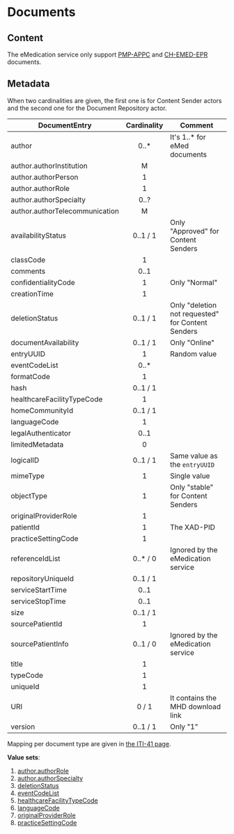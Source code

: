 # Documents

## Content

The eMedication service only support [PMP-APPC](../appc/index.md) and [CH-EMED-EPR](../emed/index.md) documents.

## Metadata

When two cardinalities are given, the first one is for Content Sender actors and the second one for the Document Repository actor.

| DocumentEntry                  | Cardinality | Comment                                           |
| ------------------------------ | :---------: | ------------------------------------------------- |
| author                         |    0..*     | It's 1..* for eMed documents                      |
| author.authorInstitution       |      M      |                                                   |
| author.authorPerson            |      1      |                                                   |
| author.authorRole              |      1      |                                                   |
| author.authorSpecialty         |    0..?     |                                                   |
| author.authorTelecommunication |      M      |                                                   |
| availabilityStatus             |  0..1 / 1   | Only "Approved" for Content Senders               | <!-- Reviewed -->
| classCode                      |      1      |                                                   |
| comments                       |    0..1     |                                                   |
| confidentialityCode            |      1      | Only "Normal"                                     | <!-- Reviewed -->
| creationTime                   |      1      |                                                   |
| deletionStatus                 |  0..1 / 1   | Only "deletion not requested" for Content Senders |
| documentAvailability           |  0..1 / 1   | Only "Online"                                     | <!-- Reviewed -->
| entryUUID                      |      1      | Random value                                      |
| eventCodeList                  |    0..*     |                                                   |
| formatCode                     |      1      |                                                   |
| hash                           |  0..1 / 1   |                                                   | <!-- Reviewed -->
| healthcareFacilityTypeCode     |      1      |                                                   |
| homeCommunityId                |  0..1 / 1   |                                                   |
| languageCode                   |      1      |                                                   |
| legalAuthenticator             |    0..1     |                                                   |
| limitedMetadata                |      0      |                                                   |
| logicalID                      |  0..1 / 1   | Same value as the `entryUUID`                     |
| mimeType                       |      1      | Single value                                      |
| objectType                     |      1      | Only "stable" for Content Senders                 | <!-- Reviewed -->
| originalProviderRole           |      1      |                                                   | <!-- Reviewed -->
| patientId                      |      1      | The XAD-PID                                       | <!-- Reviewed -->
| practiceSettingCode            |      1      |                                                   |
| referenceIdList                |  0..* / 0   | Ignored by the eMedication service                | <!-- Reviewed -->
| repositoryUniqueId             |  0..1 / 1   |                                                   |
| serviceStartTime               |    0..1     |                                                   |
| serviceStopTime                |    0..1     |                                                   |
| size                           |  0..1 / 1   |                                                   | <!-- Reviewed -->
| sourcePatientId                |      1      |                                                   |
| sourcePatientInfo              |  0..1 / 0   | Ignored by the eMedication service                | <!-- Reviewed -->
| title                          |      1      |                                                   |
| typeCode                       |      1      |                                                   |
| uniqueId                       |      1      |                                                   |
| URI                            |    0 / 1    | It contains the MHD download link                 |
| version                        |  0..1 / 1   | Only "1"                                          | <!-- Reviewed -->

Mapping per document type are given in [the ITI-41 page](iti41.md).

**Value sets**:

1. [author.authorRole](http://fhir.ch/ig/ch-epr-term/ValueSet-DocumentEntry.authorRole.html)
1. [author.authorSpecialty](http://fhir.ch/ig/ch-epr-term/ValueSet-DocumentEntry.authorSpeciality.html)
1. [deletionStatus](https://fhir.ch/ig/ch-epr-mhealth/ValueSet-ch-ehealth-valueset-deletionstatus.html) <!-- TODO https://github.com/hl7ch/ch-epr-term/issues/11 -->
1. [eventCodeList](http://fhir.ch/ig/ch-epr-term/ValueSet-DocumentEntry.eventCodeList.html)
1. [healthcareFacilityTypeCode](http://fhir.ch/ig/ch-epr-term/ValueSet-DocumentEntry.healthcareFacilityTypeCode.html)
1. [languageCode](http://fhir.ch/ig/ch-epr-term/ValueSet-DocumentEntry.languageCode.html)
1. [originalProviderRole](http://fhir.ch/ig/ch-epr-term/ValueSet-DocumentEntry.originalProviderRole.html)
1. [practiceSettingCode](http://fhir.ch/ig/ch-epr-term/ValueSet-DocumentEntry.practiceSettingCode.html)
